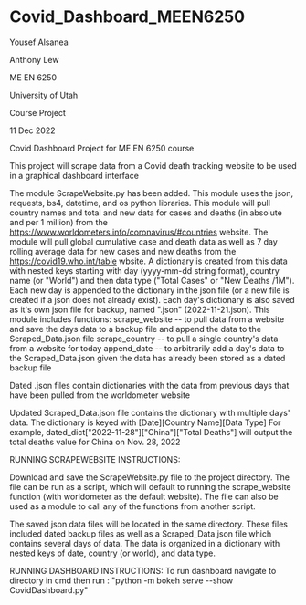 # Covid_Dashboard_MEEN6250

Yousef Alsanea

Anthony Lew

ME EN 6250

University of Utah

Course Project

11 Dec 2022


Covid Dashboard Project for ME EN 6250 course

This project will scrape data from a Covid death tracking website to be used in a graphical dashboard interface

The module ScrapeWebsite.py has been added. 
This module uses the json, requests, bs4, datetime, and os python libraries.
This module will pull country names and total and new data for cases and deaths (in absolute and per 1 million) from the https://www.worldometers.info/coronavirus/#countries website.
The module will pull global cumulative case and death data as well as 7 day rolling average data for new cases and new deaths from the https://covid19.who.int/table wbsite.
A dictionary is created from this data with nested keys starting with day (yyyy-mm-dd string format), country name (or "World") and then data type ("Total Cases" or "New Deaths /1M"). 
Each new day is appended to the dictionary in the json file (or a new file is created if a json does not already exist).
Each day's dictionary is also saved as it's own json file for backup, named "<date>.json" (2022-11-21.json).
This module includes functions:
scrape_website -- to pull data from a website and save the days data to a backup file and append the data to the Scraped_Data.json file
scrape_country -- to pull a single country's data from a website for today
append_date -- to arbitrarily add a day's data to the Scraped_Data.json given the data has already been stored as a dated backup file
  
Dated .json files contain dictionaries with the data from previous days that have been pulled from the worldometer website
  
Updated Scraped_Data.json file contains the dictionary with multiple days' data.
The dictionary is keyed with [Date][Country Name][Data Type]
For example, dated_dict["2022-11-28"]["China"]["Total Deaths"] will output the total deaths value for China on Nov. 28, 2022
  
RUNNING SCRAPEWEBSITE INSTRUCTIONS:

Download and save the ScrapeWebsite.py file to the project directory.
The file can be run as a script, which will default to running the scrape_website function (with worldometer as the default website). 
The file can also be used as a module to call any of the functions from another script. 
  
The saved json data files will be located in the same directory.
These files included dated backup files as well as a Scraped_Data.json file which contains several days of data.
The data is organized in a dictionary with nested keys of date, country (or world), and data type. 

RUNNING DASHBOARD INSTRUCTIONS:
To run dashboard navigate to directory in cmd then run : "python -m bokeh serve --show CovidDashboard.py"



